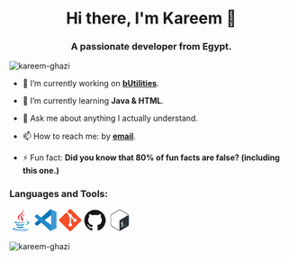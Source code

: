 <h1 align="center">Hi there, I'm Kareem 👋</h1>
<h3 align="center">A passionate developer from Egypt.</h3>

<p align="left"> <img src="https://komarev.com/ghpvc/?username=kareem-ghazi&label=Profile%20views&color=0e75b6&style=flat" alt="kareem-ghazi" /> </p>

- 🔭 I’m currently working on **[bUtilities](https://github.com/kareem-ghazi/bUtilities)**.

- 🌱 I’m currently learning **Java & HTML**.

- 💬 Ask me about anything I actually understand.

- 📫 How to reach me: by **[email](mailto:k.ghazi2005@gmail.com)**.

- ⚡ Fun fact: **Did you know that 80% of fun facts are false? (including this one.)**


<h3 align="left">Languages and Tools:</h3>

<p align="left"> 
    <img src="https://raw.githubusercontent.com/devicons/devicon/master/icons/java/java-original.svg" alt="java" width="40" height="40"/>
    <img src="https://raw.githubusercontent.com/devicons/devicon/master/icons/vscode/vscode-original.svg" alt="vscode" width="40" height="40">
    <img src="https://raw.githubusercontent.com/devicons/devicon/master/icons/git/git-original.svg" alt="git" width="40" height="40">
    <img src="https://raw.githubusercontent.com/devicons/devicon/master/icons/github/github-original.svg" alt="github" width="40" height="40">
    <img src="https://raw.githubusercontent.com/devicons/devicon/master/icons/bash/bash-original.svg" alt="bash" width="40" height="40">
</p>

<p>
    <img align="center" src="https://github-readme-stats.vercel.app/api?username=kareem-ghazi&show_icons=true&locale=en&theme=vue-dark" alt="kareem-ghazi" />
</p>
